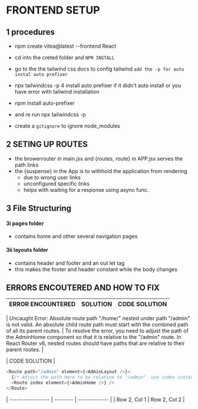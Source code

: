 # FRONTEND SETUP

## 1 procedures

- npm create vitea@latest --frontend React
- cd into the creted folder and `NPM INSTALL`
- go to the the tailwind css docs to config tailwind `add the -p for auto instal auto prefixer`

- npx tailwindcss -p
  4 install auto prefixer if it didn't auto install or you have error with tailwind installation
- npm install auto-prefixer
- and re run npx tailwindcss -p
- create a `gitignore` to ignore node_modules

## 2 SETING UP ROUTES

- the browerrouter in main.jsx and {routes, route} in APP.jsx serves the path links
- the {suspense} in the App is to withhold the application from rendering
  - due to wrong user links
  - unconfigured specific links
  - helps with waiting for a response using async func.

## 3 File Structuring

#### 3i pages folder

- contains home and other several navigation pages

#### 3ii layouts folder

- contains header and footer and an out let tag
- this makes the footer and header constant while the body changes

## ERRORS ENCOUTERED AND HOW TO FIX

| ERROR ENCOUNTERED | SOLUTION | CODE SOLUTION |
| ----------------- | -------- | ------------- |

| Uncaught Error: Absolute route path "/home/" nested under path "/admin" is not valid. An absolute child route path must start with the combined path of all its parent routes. | To resolve the error, you need to adjust the path of the AdminHome component so that it is relative to the "/admin" route. In React Router v6, nested routes should have paths that are relative to their parent routes. |

| CODE SOLUTION |

```javascript
<Route path="/admin" element={<AdminLayout />}>
  {/* Adjust the path here to be relative to "/admin"  use index instead of route path=="/"*/}
  <Route index element={<AdminHome />} />
</Route>
```

| ----------------- | -------- | ------------- |
| Row 2, Col 1 | Row 2, Col 2 |
